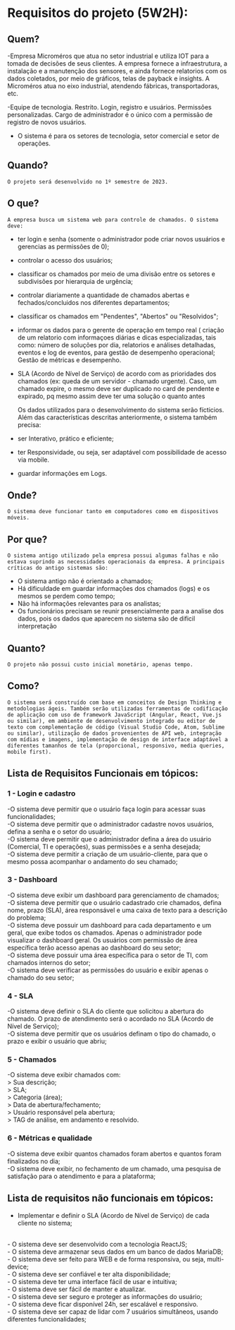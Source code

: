 # Requisitos do projeto (5W2H):
## Quem?
 -Empresa Microméros que atua no setor industrial e utiliza IOT para a tomada de decisões de seus clientes. A empresa fornece a infraestrutura, a instalação e a manutenção dos sensores, e ainda fornece relatorios com os dados coletados, por meio de gráficos, telas de payback e insights. A Microméros atua no eixo industrial, atendendo fábricas, transportadoras, etc. 

-Equipe de tecnologia. Restrito. Login, registro e usuários. Permissões personalizadas. Cargo de administrador é o único com a permissão de registro de novos 		    usuários.
- O sistema é para os setores de tecnologia, setor comercial e setor de operações.

## Quando?
	O projeto será desenvolvido no 1º semestre de 2023. 
    
## O que?
	A empresa busca um sistema web para controle de chamados. O sistema deve:
- ter login e senha (somente o administrador pode criar novos usuários e gerencias as permissões de 0);
- controlar o acesso dos usuários;
- classificar os chamados por meio de uma divisão entre os setores e subdivisões por hierarquia de urgência;
- controlar diariamente a quantidade de chamados abertas e fechados/concluidos nos diferentes departamentos; 
- classificar os chamados em "Pendentes", "Abertos" ou "Resolvidos";
- informar os dados para o gerente de operação em tempo real ( criação de um relatorio com informaçoes diárias e dicas especializadas, tais como: número de soluções por dia, relatorios e análises detalhadas, eventos e log de eventos, para gestão de desempenho operacional; Gestão de métricas e desempenho. 
- SLA (Acordo de Nível de Serviço) de acordo com as prioridades dos chamados (ex: queda de um servidor - chamado urgente). Caso, um chamado expire, o mesmo deve ser duplicado no card de pendente e expirado, pq mesmo assim deve ter uma solução o quanto antes

	Os dados utilizados para o desenvolvimento do sistema serão fícticios. Além das características descritas anteriormente, o sistema também precisa: 
- ser Interativo, prático e eficiente;
- ter Responsividade, ou seja, ser adaptável com possibilidade de acesso via mobile.
- guardar informações em Logs.
  
## Onde?
  	O sistema deve funcionar tanto em computadores como em dispositivos móveis. 
    
## Por que?
	O sistema antigo utilizado pela empresa possui algumas falhas e não estava suprindo as necessidades operacionais da empresa. A principais críticas do antigo sistemas são: 
  - O sistema antigo não é orientado a chamados;
  - Há dificuldade em guardar informações dos chamados (logs) e os mesmos se perdem como tempo;
  - Não há informações relevantes para os analistas;
  - Os funcionários precisam se reunir presencialmente para a analise dos dados, pois os dados que aparecem no sistema são de dificil interpretação  

 ## Quanto?
 	O projeto não possui custo inicial monetário, apenas tempo.
    
## Como?
	O sistema será construído com base em conceitos de Design Thinking e metodologias ágeis. Também serão utilizadas ferramentas de codificação de aplicação com uso de framework JavaScript (Angular, React, Vue.js ou similar), em ambiente de desenvolvimento integrado ou editor de texto com complementação de código (Visual Studio Code, Atom, Sublime ou similar), utilização de dados provenientes de API web, integração com mídias e imagens, implementação de design de interface adaptável a diferentes tamanhos de tela (proporcional, responsivo, media queries, mobile first).
	
## Lista de Requisitos Funcionais em tópicos:

### 1 - Login e cadastro
  -O sistema deve permitir que o usuário faça login para acessar suas funcionalidades; <br />
  -O sistema deve permitir que o administrador cadastre novos usuários, defina a senha e o setor do usuário; <br />
  -O sistema deve permitir que o administrador defina a área do usuário (Comercial, TI e operações), suas permissões e a senha desejada; <br />
  -O sistema deve permitir a criação de um usuário-cliente, para que o mesmo possa acompanhar o andamento do seu chamado; <br />

### 3 - Dashboard 
  -O sistema deve exibir um dashboard para gerenciamento de chamados; <br />
  -O sistema deve permitir que o usuário cadastrado crie chamados, defina nome, prazo (SLA), área responsável e uma caixa de texto para a descrição do problema; <br />
  -O sistema deve possuir um dashboard para cada departamento e um geral, que exibe todos os chamados. Apenas o administrador pode visualizar o dashboard geral. Os usuários com permissão de área específica terão acesso apenas ao dashboard do seu setor; <br />
  -O sistema deve possuir uma área específica para o setor de TI, com chamados internos do setor; <br />
  -O sistema deve verificar as permissões do usuário e exibir apenas o chamado do seu setor; <br />

### 4 - SLA
  -O sistema deve definir o SLA do cliente que solicitou a abertura do chamado. O prazo de atendimento será o acordado no SLA (Acordo de Nível de Serviço); <br />
  -O sistema deve permitir que os usuários definam o tipo do chamado, o prazo e exibir o usuário que abriu; <br />

### 5 - Chamados 
  -O sistema deve exibir chamados com: <br />
    >  Sua descrição; <br />
    >  SLA; <br />
    >  Categoria (área); <br />
    >  Data de abertura/fechamento; <br /> 
    >  Usuário responsável pela abertura; <br />
    >  TAG de análise, em andamento e resolvido. <br />

### 6 - Métricas e qualidade
  -O sistema deve exibir quantos chamados foram abertos e quantos foram finalizados no dia; <br />
  -O sistema deve exibir, no fechamento de um chamado, uma pesquisa de satisfação para o atendimento e para a plataforma; <br />

## Lista de requisitos não funcionais em tópicos:

  - Implementar e definir o SLA (Acordo de Nível de Serviço) de cada cliente no sistema;
<br />
  - O sistema deve ser desenvolvido com a tecnologia ReactJS;
<br />
  - O sistema deve armazenar seus dados em um banco de dados MariaDB;
<br />
  - O sistema deve ser feito para WEB e de forma responsiva, ou seja, multi-device;
<br />
  - O sistema deve ser confiável e ter alta disponibilidade;
<br />
  - O sistema deve ter uma interface fácil de usar e intuitiva;
<br />
  - O sistema deve ser fácil de manter e atualizar.
<br />
  - O sistema deve ser seguro e proteger as informações do usuário;
<br />
  - O sistema deve ficar disponível 24h, ser escalável e responsivo.
<br />
 - O sistema deve ser capaz de lidar com 7 usuários simultâneos, usando diferentes funcionalidades;
<br />


